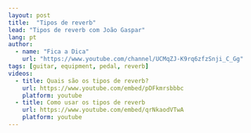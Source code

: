 ```yaml
---
layout: post
title:  "Tipos de reverb"
lead: "Tipos de reverb com João Gaspar"
lang: pt
author:
  - name: "Fica a Dica"
    url: "https://www.youtube.com/channel/UCMqZJ-K9rq6zfzSnji_C_Gg"
tags: [guitar, equipment, pedal, reverb]
videos:
  - title: Quais são os tipos de reverb?
    url: https://www.youtube.com/embed/pDFkmrsbbbc
    platform: youtube
  - title: Como usar os tipos de reverb
    url: https://www.youtube.com/embed/qrNkaodVTwA
    platform: youtube
---
```

